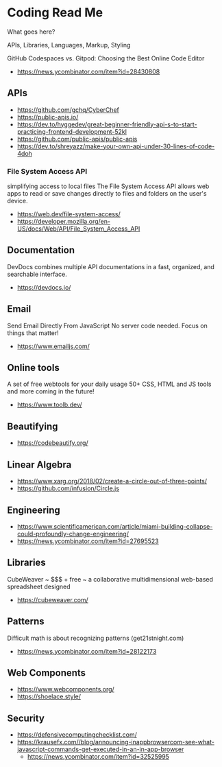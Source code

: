 # Coding Read Me

What goes here?

APIs, Libraries, Languages, Markup, Styling

GitHub Codespaces vs. Gitpod: Choosing the Best Online Code Editor

* https://news.ycombinator.com/item?id=28430808

## APIs

* https://github.com/gchq/CyberChef
* https://public-apis.io/
* https://dev.to/hyggedev/great-beginner-friendly-api-s-to-start-practicing-frontend-development-52kl
* https://github.com/public-apis/public-apis
* https://dev.to/shreyazz/make-your-own-api-under-30-lines-of-code-4doh

### File System Access API

simplifying access to local files
The File System Access API allows web apps to read or save changes directly to files and folders on the user's device.

* https://web.dev/file-system-access/
* https://developer.mozilla.org/en-US/docs/Web/API/File_System_Access_API


## Documentation

DevDocs combines multiple API documentations in a fast, organized, and searchable interface.

* https://devdocs.io/

## Email

Send Email Directly From JavaScript
No server code needed. Focus on things that matter!

* https://www.emailjs.com/

## Online tools

A set of free webtools for your daily usage
50+ CSS, HTML and JS tools and more coming in the future!

* https://www.toolb.dev/

## Beautifying

* https://codebeautify.org/

## Linear Algebra

* https://www.xarg.org/2018/02/create-a-circle-out-of-three-points/
* https://github.com/infusion/Circle.js

## Engineering

* https://www.scientificamerican.com/article/miami-building-collapse-could-profoundly-change-engineering/
* https://news.ycombinator.com/item?id=27695523

## Libraries

CubeWeaver ~ $$$ + free ~ a collaborative multidimensional web-based spreadsheet designed

* https://cubeweaver.com/

## Patterns

Difficult math is about recognizing patterns (get21stnight.com)

* https://news.ycombinator.com/item?id=28122173

## Web Components

* https://www.webcomponents.org/
* https://shoelace.style/

## Security

* https://defensivecomputingchecklist.com/
* https://krausefx.com//blog/announcing-inappbrowsercom-see-what-javascript-commands-get-executed-in-an-in-app-browser
  * https://news.ycombinator.com/item?id=32525995
